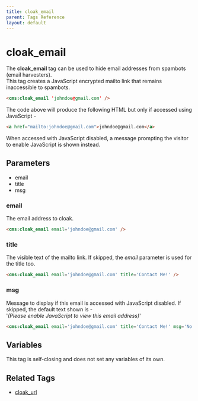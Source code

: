 ```yaml
---
title: cloak_email
parent: Tags Reference
layout: default
---
```


# cloak_email

The **cloak_email** tag can be used to hide email addresses from spambots (email harvesters).<br/>
This tag creates a JavaScript encrypted mailto link that remains inaccessible to spambots.

```html
<cms:cloak_email 'johndoe@gmail.com' />
```

The code above will produce the following HTML but only if accessed using JavaScript -

```html
<a href="mailto:johndoe@gmail.com">johndoe@gmail.com</a>
```

When accessed with JavaScript disabled, a message prompting the visitor to enable JavaScript is shown instead.

## Parameters

* email
* title
* msg

### email

The email address to cloak.

```html
<cms:cloak_email email='johndoe@gmail.com' />
```

### title

The visible text of the mailto link. If skipped, the _email_ parameter is used for the title too.

```html
<cms:cloak_email email='johndoe@gmail.com' title='Contact Me!' />
```

### msg

Message to display if this email is accessed with JavaScript disabled. If skipped, the default text shown is -<br/>
'_(Please enable JavaScript to view this email address)_'

```html
<cms:cloak_email email='johndoe@gmail.com' title='Contact Me!' msg='No JavaScript ?!!' />
```

## Variables

This tag is self-closing and does not set any variables of its own.

## Related Tags

* [cloak_url](./cloak_url.html)
